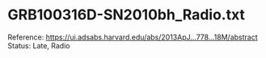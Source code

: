 # GRB100316D-SN2010bh_Radio.txt

Reference: https://ui.adsabs.harvard.edu/abs/2013ApJ...778...18M/abstract
Status: Late, Radio
